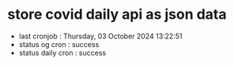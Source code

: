 # store covid daily api as json data

- last cronjob : Thursday, 03 October 2024 13:22:51
- status og cron : success
- status daily cron : success
      
      